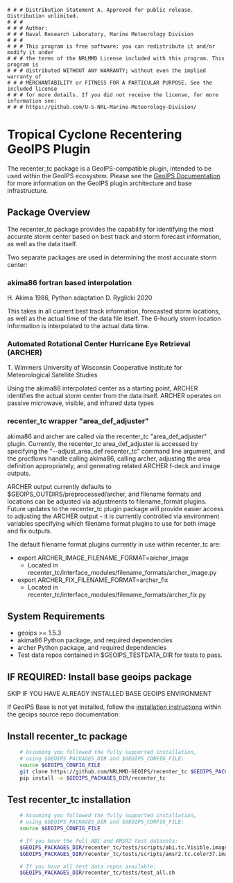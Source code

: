     # # # Distribution Statement A. Approved for public release. Distribution unlimited.
    # # #
    # # # Author:
    # # # Naval Research Laboratory, Marine Meteorology Division
    # # #
    # # # This program is free software: you can redistribute it and/or modify it under
    # # # the terms of the NRLMMD License included with this program. This program is
    # # # distributed WITHOUT ANY WARRANTY; without even the implied warranty of
    # # # MERCHANTABILITY or FITNESS FOR A PARTICULAR PURPOSE. See the included license
    # # # for more details. If you did not receive the license, for more information see:
    # # # https://github.com/U-S-NRL-Marine-Meteorology-Division/

Tropical Cyclone Recentering GeoIPS Plugin
===========================================

The recenter_tc package is a GeoIPS-compatible plugin, intended to be used within the GeoIPS ecosystem.
Please see the 
[GeoIPS Documentation](https://github.com/NRLMMD-GEOIPS/geoips/blob/main/README.md)
for more information on the GeoIPS plugin architecture and base infrastructure.

Package Overview
-----------------

The recenter_tc package provides the capability for identifying the most accurate storm center
based on best track and storm forecast information, as well as the data itself.

Two separate packages are used in determining the most accurate storm center:

### akima86 fortran based interpolation

H. Akima 1986, Python adaptation D. Ryglicki 2020

This takes in all current best track information, forecasted storm locations, as well as the
actual time of the data file itself.  The 6-hourly storm location information is interpolated
to the actual data time.

### Automated Rotational Center Hurricane Eye Retrieval (ARCHER)

T. Wimmers University of Wisconsin Cooperative Institute for Meteorological Satellite Studies

Using the akima86 interpolated center as a starting point, ARCHER identifies the actual storm
center from the data itself.  ARCHER operates on passive microwave, visible, and infrared data types 

### recenter_tc wrapper "area_def_adjuster"

akima86 and archer are called via the recenter_tc "area_def_adjuster" plugin.  Currently, the recenter_tc
area_def_adjuster is accessed by specifying the "--adjust_area_def recenter_tc" command line argument,
and the procflows handle calling akima86, calling archer, adjusting the area definition appropriately,
and generating related ARCHER f-deck and image outputs.

ARCHER output currently defaults to $GEOIPS_OUTDIRS/preprocessed/archer, and filename formats and locations
can be adjusted via adjustments to filename_format plugins.  Future updates to the recenter_tc plugin package
will provide easier access to adjusting the ARCHER output - it is currently controlled via environment variables
specifying which filename format plugins to use for both image and fix outputs.

The default filename format plugins currently in use within recenter_tc are:
* export ARCHER_IMAGE_FILENAME_FORMAT=archer_image
    * Located in recenter_tc/interface_modules/filename_formats/archer_image.py
* export ARCHER_FIX_FILENAME_FORMAT=archer_fix
    * Located in recenter_tc/interface_modules/filename_formats/archer_fix.py

System Requirements
---------------------

* geoips >= 1.5.3
* akima86 Python package, and required dependencies
* archer Python package, and required dependencies
* Test data repos contained in $GEOIPS_TESTDATA_DIR for tests to pass.

IF REQUIRED: Install base geoips package
------------------------------------------------------------
SKIP IF YOU HAVE ALREADY INSTALLED BASE GEOIPS ENVIRONMENT 

If GeoIPS Base is not yet installed, follow the
[installation instructions](https://github.com/NRLMMD-GEOIPS/geoips/blob/main/docs/installation.rst)
within the geoips source repo documentation:

Install recenter_tc package
----------------------------
```bash
    # Assuming you followed the fully supported installation,
    # using $GEOIPS_PACKAGES_DIR and $GEOIPS_CONFIG_FILE:
    source $GEOIPS_CONFIG_FILE
    git clone https://github.com/NRLMMD-GEOIPS/recenter_tc $GEOIPS_PACKAGES_DIR/recenter_tc
    pip install -e $GEOIPS_PACKAGES_DIR/recenter_tc
```

Test recenter_tc installation
-----------------------------
```bash
    # Assuming you followed the fully supported installation,
    # using $GEOIPS_PACKAGES_DIR and $GEOIPS_CONFIG_FILE:
    source $GEOIPS_CONFIG_FILE

    # If you have the full ABI and AMSR2 test datasets:
    $GEOIPS_PACKAGES_DIR/recenter_tc/tests/scripts/abi.tc.Visible.imagery_clean.sh
    $GEOIPS_PACKAGES_DIR/recenter_tc/tests/scripts/amsr2.tc.color37.imagery_clean.sh

    # If you have all test data repos available:
    $GEOIPS_PACKAGES_DIR/recenter_tc/tests/test_all.sh
```
